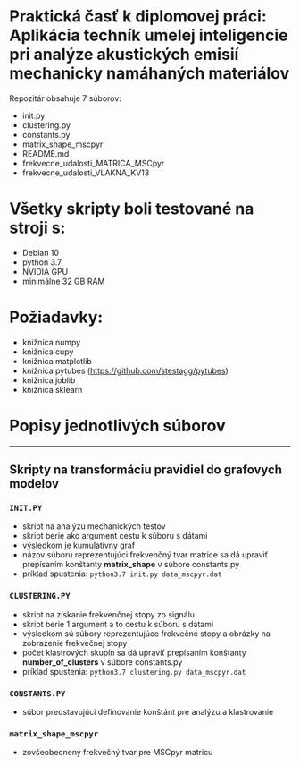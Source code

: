 # Praktická časť k diplomovej práci: Aplikácia techník umelej inteligencie pri analýze akustických emisií mechanicky namáhaných materiálov
 
 Repozitár obsahuje 7 súborov:
 * init.py
 * clustering.py
 * constants.py
 * matrix\_shape_mscpyr
 * README.md
 * frekvecne_udalosti_MATRICA_MSCpyr
 * frekvecne_udalosti_VLAKNA_KV13
 
# Všetky skripty boli testované na stroji s:
* Debian 10
* python 3.7
* NVIDIA GPU
* minimálne 32 GB RAM

# **Požiadavky**: 
- knižnica numpy
- knižnica cupy
- knižnica matplotlib
- knižnica pytubes (https://github.com/stestagg/pytubes)
- knižnica joblib
- knižnica sklearn

# Popisy jednotlivých súborov
 ---
## Skripty na transformáciu pravidiel do grafovych modelov
### `INIT.PY`
- skript na analýzu mechanických testov
- skript berie ako argument cestu k súboru s dátami
- výsledkom je kumulatívny graf
- názov súboru reprezentujúci frekvenčný tvar matrice sa dá upraviť prepísaním konštanty **matrix_shape** v súbore constants.py
- príklad spustenia: ```python3.7 init.py data_mscpyr.dat```

### `CLUSTERING.PY`
- skript na získanie frekvenčnej stopy zo signálu
- skript berie 1 argument a to cestu k súboru s dátami
- výsledkom sú súbory reprezentujúce frekvečné stopy a obrázky na zobrazenie frekvečnej stopy
- počet klastrových skupín sa dá upraviť prepísaním konštanty **number_of_clusters** v súbore constants.py
- príklad spustenia: ```python3.7 clustering.py data_mscpyr.dat```



### `CONSTANTS.PY`
- súbor predstavujúci definovanie konštánt pre analýzu a klastrovanie

### `matrix_shape_mscpyr`
- zovšeobecnený frekvečný tvar pre MSCpyr matricu
 
